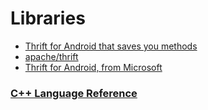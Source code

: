 # Libraries
- [Thrift for Android that saves you methods](https://github.com/Microsoft/thrifty)
- [apache/thrift](https://github.com/apache/thrift)
- [Thrift for Android, from Microsoft](https://www.reddit.com/r/androiddev/comments/48ckyw/thrifty_thrift_for_android_from_microsoft/)

### [C++ Language Reference](https://docs.microsoft.com/en-us/cpp/cpp/cpp-language-reference?view=vs-2017)
